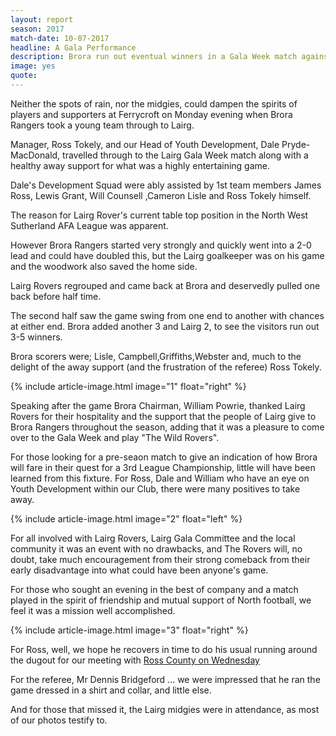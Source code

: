 ```yaml
---
layout: report
season: 2017
match-date: 10-07-2017
headline: A Gala Performance
description: Brora run out eventual winners in a Gala Week match against Lairg Rovers.
image: yes
quote:
---
```

Neither the spots of rain, nor the midgies, could dampen the spirits of players and supporters at Ferrycroft on Monday evening when Brora Rangers took a young team through to Lairg.

Manager, Ross Tokely, and our Head of Youth Development, Dale Pryde-MacDonald, travelled through to the Lairg Gala Week match along with a healthy away support for what was a highly entertaining game.

Dale's Development Squad were ably assisted by 1st team members James Ross, Lewis Grant, Will Counsell ,Cameron Lisle and Ross Tokely himself.

The reason for Lairg Rover's current table top position in the North West Sutherland AFA League was apparent.

However Brora Rangers started very strongly and quickly went into a 2-0 lead and could have doubled this, but the Lairg goalkeeper was on his game and the woodwork also saved the home side.

 Lairg Rovers regrouped and came back at Brora and deservedly pulled one back before half time.

 The second half saw the game swing from one end to another with chances at either end. Brora added another 3 and Lairg 2, to see the visitors run out 3-5 winners.

Brora scorers were; Lisle, Campbell,Griffiths,Webster and, much to the delight of the away support (and the frustration of the referee) Ross Tokely.

{% include article-image.html image="1" float="right" %}

Speaking after the game Brora Chairman, William Powrie, thanked Lairg Rovers for their hospitality and the support that the people of Lairg give to Brora Rangers throughout the season, adding that it was a pleasure to come over to the Gala Week and play "The Wild Rovers".

For those looking for a pre-seaon match to give an indication of how Brora will fare in their quest for a 3rd League Championship, little will have been learned from this fixture. For Ross, Dale and William who have an eye on Youth Development within our Club, there were many positives to take away.

{% include article-image.html image="2" float="left" %}

For all involved with Lairg Rovers, Lairg Gala Committee and the local community it was an event with no drawbacks, and The Rovers will, no doubt, take much encouragement from their strong comeback from their early disadvantage into what could have been anyone's game.

For those who sought an evening in the best of company and a match played in the spirit of friendship and mutual support of North football, we feel it was a mission well accomplished.

{% include article-image.html image="3" float="right" %}

For Ross, well, we hope he recovers in time to do his usual running around the dugout for our meeting with [Ross County on Wednesday](/2017/07/12/ross-county-home/)

For the referee, Mr Dennis Bridgeford ... we were impressed that he ran the game dressed in a shirt and collar, and little else.

And for those that missed it, the Lairg midgies were in attendance, as most of our photos testify to.
